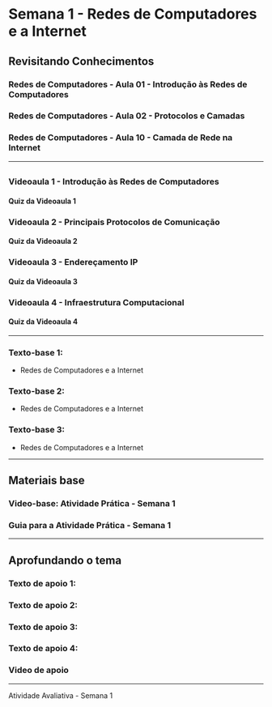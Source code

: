 # Semana 1 - Redes de Computadores e a Internet

## Revisitando Conhecimentos
### Redes de Computadores - Aula 01 - Introdução às Redes de Computadores


### Redes de Computadores - Aula 02 - Protocolos e Camadas

### Redes de Computadores - Aula 10 - Camada de Rede na Internet


---

## 
### Videoaula 1 - Introdução às Redes de Computadores

#### Quiz da Videoaula 1

### Videoaula 2 - Principais Protocolos de Comunicação

#### Quiz da Videoaula 2

### Videoaula 3 - Endereçamento IP

#### Quiz da Videoaula 3

### Videoaula 4 - Infraestrutura Computacional

#### Quiz da Videoaula 4

---

### Texto-base 1: 
- Redes de Computadores e a Internet


### Texto-base 2:
- Redes de Computadores e a Internet

### Texto-base 3: 
- Redes de Computadores e a Internet

---

## Materiais base
### Video-base: Atividade Prática - Semana 1

### Guia para a Atividade Prática - Semana 1

---

## Aprofundando o tema
### Texto de apoio 1:

### Texto de apoio 2:

### Texto de apoio 3:

### Texto de apoio 4:

### Video de apoio

---

Atividade Avaliativa - Semana 1
